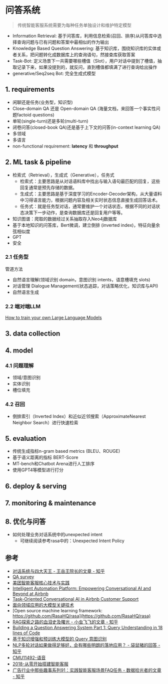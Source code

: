 # 问答系统

> 传统智能客服系统需要为每种任务单独设计和维护特定模型
- Information Retrieval: 基于问答库，利用信息检索(召回、排序)从问答库中选择查询问题与已有问题和答案中最相似的作为输出
- Knowledge Based Question Answering: 基于知识库，围绕知识库的实体或者关系，把问题转化成数据库上的查询语句，然接查库获取答案
- Task-Bot: 定义场景下一共需要哪些槽值（Slot），用户对话中提到了槽值，抽取记录下来，如果没提到的，就反问，直到槽值都填满了进行查询给出操作
- generative/Seq2seq Bot: 完全生成式模型


## 1. requirements
- 闲聊还是任务(业务型，知识型)
- Close-domain QA 还是 Open-domain QA (海量文档，来回答一个事实性问题factoid questions)
- 单轮(single-turn)还是多轮(multi-turn)
- 闭卷问答(closed-book QA)还是基于上下文的问答(in-context learning QA)
- 多领域
- 多语言
- non-functional requirement: **latency** 和 **throughput**


## 2. ML task & pipeline
- 检索式（Retrieval），生成式（Generative），任务式
  - 检索式：主要思路是从对话语料库中找出与输入语句最匹配的回复，这些回复通常是预先存储的数据。
  - 生成式：主要思路是基于深度学习的Encoder-Decoder架构，从大量语料中习得语言能力，根据问题内容及相关实时状态信息直接生成回答话术。
  - 任务式：就是任务型对话，通常要维护一个对话状态，根据不同的对话状态决策下一步动作，是查询数据库还是回复用户等等。
- 知识图谱：爬取的数据经过关系抽取存入Neo4j数据库
- 基于本地知识的问答库，Bert微调，建立倒排 (inverted index)，特征向量余弦相似度
- GPT
- 安全


### 2.1 任务型
管道方法
- 自然语言理解(领域识别 domain，意图识别 intents，语意槽填充 slots)
- 对话管理 Dialogue Management(状态追踪，对话策略优化，知识库与API)
- 自然语言生成


### 2.2 端对端LLM
[How to train your own Large Language Models](https://blog.replit.com/llm-training)


## 3. data collection


## 4. model

### 4.1 问题理解
- 领域/意图识别
- 实体识别
- 槽位填充


### 4.2 召回
- 倒排索引（Inverted Index）和近似近邻搜索（ApproximateNearest Neighbor Search）进行快速检索



## 5. evaluation
- 传统生成指标n-gram based metrics (BLEU、ROUGE)
- 基于语义距离的指标 BERT-Score
- MT-bench和Chatbot Arena进行人工排序
- 使用GPT4等模型进行打分


## 6. deploy & serving


## 7. monitoring & maintenance


## 8. 优化与问答
- 如何处理业务对话系统中的unexpected intent
  - 可继续阅读参考rasa中的：Unexpected Intent Policy


## 参考
- [对话系统与四大天王 - 王岳王院长的文章 - 知乎](https://zhuanlan.zhihu.com/p/358001553)
- [QA survey](https://github.com/BDBC-KG-NLP/QA-Survey-CN)
- [美团智能客服核心技术与实践](https://tech.meituan.com/2021/09/30/artificial-intelligence-customer-service.html)
- [Intelligent Automation Platform: Empowering Conversational AI and Beyond at Airbnb](https://medium.com/airbnb-engineering/intelligent-automation-platform-empowering-conversational-ai-and-beyond-at-airbnb-869c44833ff2)
- [Task-Oriented Conversational AI in Airbnb Customer Support](https://medium.com/airbnb-engineering/task-oriented-conversational-ai-in-airbnb-customer-support-5ebf49169eaa)
- [面向领域应用的大模型关键技术](https://mp.weixin.qq.com/s/l91izY8GBFsyyPgiSPHU6w)
- [Open source machine learning framework: https://github.com/RasaHQ/rasa](https://github.com/RasaHQ/rasa)
- [RAG探索之路的血泪史及曙光 - 小虫飞飞的文章 - 知乎](https://zhuanlan.zhihu.com/p/664921095)
- [Building a Question Answering System Part 1: Query Understanding in 18 lines of Code](https://medium.com/casl-project/building-a-question-answering-system-part-1-query-understanding-in-18-lines-916110f9f2b2)
- [基于知识增强和预训练大模型的 Query 意图识别](https://mp.weixin.qq.com/s/lVGKwNDgaHLROPdN3XUmiw)
- [NLP多轮对话如果做得足够好，会有哪些明朗的落地应用？ - 袋鼠猪的回答 - 知乎](https://www.zhihu.com/question/474271324/answer/2629631795)
- [CMU11492-语音](https://espnet.github.io/espnet/notebook/)
- [2018-从零开始搭建智能客服](https://www.sohu.com/a/228122295_355140)
- [广告行业中那些趣事系列91：实践智能客服场景FAQ任务 - 数据拾光者的文章 - 知乎](https://zhuanlan.zhihu.com/p/9058753408)
